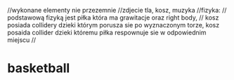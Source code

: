 //wykonane elementy nie przezemnie
//zdjecie tla, kosz, muzyka
//fizyka:
// podstawową fizyką jest piłka która ma grawitacje oraz right body,
// kosz posiada collidery dzieki którym porusza sie po wyznaczonym torze, kosz posaida collider dzieki któremu piłka respownuje sie w odpowiednim miejscu
//
# basketball
